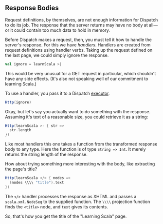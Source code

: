 Response Bodies
---------------

Request definitions, by themselves, are not enough information for
Dispatch to do its job. The response that the server returns may have
no body at all—or it could contain too much data to hold in memory.

Before Dispatch makes a request, then, you must tell it how to handle
the server's response. For this we have *handlers*. Handlers are
created from request definitions using handler verbs. Taking up the
request defined on the last page, we could simply ignore the response.

```scala
val ignore = learnScala >|
```

This would be very unusual for a GET request in particular, which
shouldn't have any side effects. (It's also not speaking well of our
commitment to learning Scala.)

To use a handler, you pass it to a Dispatch [executor][executor].

[executor]: Choose+an+Executor.html

```scala
Http(ignore)
```

Okay, but let's say you actually want to do something with the
response. Assuming it's text of a reasonable size, you could retrieve
it as a string:

```scala
Http(learnScala >- { str =>
  str.length
})
```

Like most handlers this one takes a function from the transformed
response body to any type. Here the function is of type `String =>
Int`. It merely returns the string length of the response.

How about trying something more interesting with the body, like
extracting the page's title?

```scala
Http(learnScala </> { nodes =>
  (nodes \\\\ "title").text
})
```

The `</>` handler processes the response as XHTML and passes a
`scala.xml.NodeSeq` to the supplied function. The `\\\\` projection
function finds the `<title>` node, and `text` gives its contents.

So, that's how you get the title of the "Learning Scala" page.
